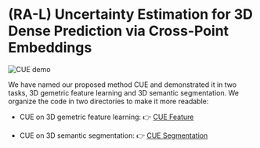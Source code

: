 # (RA-L) Uncertainty Estimation for 3D Dense Prediction via Cross-Point Embeddings

![CUE demo](./CUE.gif)

We have named our proposed method CUE and demonstrated it in two tasks, 3D gemetric feature learning and 3D semantic segmentation. We organize the code in two directories to make it more readable:

- CUE on 3D gemetric feature learning: 👉 [CUE Feature](cue_feature/README.md)

- CUE on 3D semantic segmentation: 👉 [CUE Segmentation](cue_segmentation/README.md)
